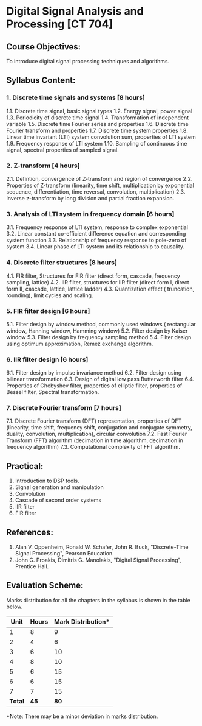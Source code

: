 # Digital Signal Analysis and Processing [CT 704]

## Course Objectives:
To introduce digital signal processing techniques and algorithms.

## Syllabus Content:

### 1. Discrete time signals and systems [8 hours]
1.1. Discrete time signal, basic signal types
1.2. Energy signal, power signal
1.3. Periodicity of discrete time signal
1.4. Transformation of independent variable
1.5. Discrete time Fourier series and properties
1.6. Discrete time Fourier transform and properties
1.7. Discrete time system properties
1.8. Linear time invariant (LTI) system convolution sum, properties of LTI system
1.9. Frequency response of LTI system
1.10. Sampling of continuous time signal, spectral properties of sampled signal.

### 2. Z-transform [4 hours]
2.1. Defintion, convergence of Z-transform and region of convergence
2.2. Properties of Z-transform (linearity, time shift, multiplication by exponential sequence, differentiation, time reversal, convolution, multiplication)
2.3. Inverse z-transform by long division and partial fraction expansion.

### 3. Analysis of LTI system in frequency domain [6 hours]
3.1. Frequency response of LTI system, response to complex exponential
3.2. Linear constant co-efficient difference equation and corresponding system function
3.3. Relationship of frequency response to pole-zero of system
3.4. Linear phase of LTI system and its relationship to causality.

### 4. Discrete filter structures [8 hours]
4.1. FIR filter, Structures for FIR filter (direct form, cascade, frequency sampling, lattice)
4.2. IIR filter, structures for IIR filter (direct form I, direct form II, cascade, lattice, lattice ladder)
4.3. Quantization effect ( truncation, rounding), limit cycles and scaling.

### 5. FIR filter design [6 hours]
5.1. Filter design by window method, commonly used windows ( rectangular window, Hanning window, Hamming window)
5.2. Filter design by Kaiser window
5.3. Filter design by frequency sampling method
5.4. Filter design using optimum approximation, Remez exchange algorithm.

### 6. IIR filter design [6 hours]
6.1. Filter design by impulse invariance method
6.2. Filter design using bilinear transformation
6.3. Design of digital low pass Butterworth filter
6.4. Properties of Chebyshev filter, properties of elliptic filter, properties of Bessel filter, Spectral transformation.

### 7. Discrete Fourier transform [7 hours]
7.1. Discrete Fourier transform (DFT) representation, properties of DFT (linearity, time shift, frequency shift, conjugation and conjugate symmetry, duality, convolution, multiplication), circular convolution
7.2. Fast Fourier Transform (FFT) algorithm (decimation in time algorithm, decimation in frequency algorithm)
7.3. Computational complexity of FFT algorithm.

## Practical:
1. Introduction to DSP tools.
2. Signal generation and manipulation
3. Convolution
4. Cascade of second order systems
5. IIR filter
6. FIR filter

## References:
1. Alan V. Oppenheim, Ronald W. Schafer, John R. Buck, "Discrete-Time Signal Processing", Pearson Education.
2. John G. Proakis, Dimitris G. Manolakis, "Digital Signal Processing", Prentice Hall.

## Evaluation Scheme:
Marks distribution for all the chapters in the syllabus is shown in the table below.

| Unit | Hours | Mark Distribution* |
|------|-------|-------------------|
| 1    | 8     | 9                 |
| 2    | 4     | 6                 |
| 3    | 6     | 10                |
| 4    | 8     | 10                |
| 5    | 6     | 15                |
| 6    | 6     | 15                |
| 7    | 7     | 15                |
| **Total** | **45** | **80**    |

*Note: There may be a minor deviation in marks distribution.